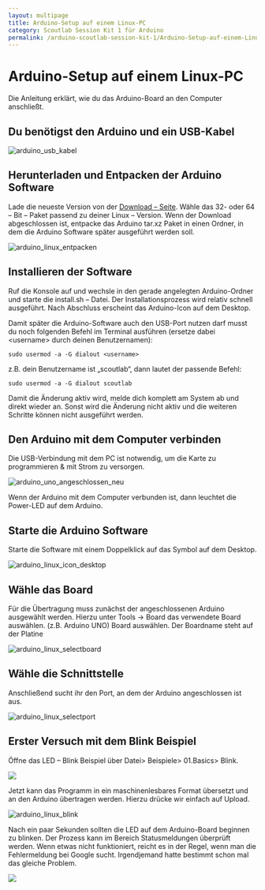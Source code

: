 ```yaml
---
layout: multipage
title: Arduino-Setup auf einem Linux-PC
category: Scoutlab Session Kit 1 für Arduino
permalink: /arduino-scoutlab-session-kit-1/Arduino-Setup-auf-einem-Linux-PC
---
```


# Arduino-Setup auf einem Linux-PC

Die Anleitung erklärt, wie du das Arduino-Board an den Computer anschließt.

## Du benötigst den Arduino und ein USB-Kabel

![arduino\_usb\_kabel](images/arduino_usb_kabel-300x200.jpg)

## Herunterladen und Entpacken der Arduino Software

Lade die neueste Version von der [Download – Seite](https://www.arduino.cc/en/Main/Software). Wähle das 32- oder 64 – Bit – Paket passend zu deiner Linux – Version. Wenn der Download abgeschlossen ist, entpacke das Arduino tar.xz Paket in einen Ordner, in dem die Arduino Software später ausgeführt werden soll.

![arduino\_linux\_entpacken](images/arduino_linux_entpacken.png)

## Installieren der Software

Ruf die Konsole auf und wechsle in den gerade angelegten Arduino-Ordner und starte die install.sh – Datei.
 Der Installationsprozess wird relativ schnell ausgeführt. Nach Abschluss erscheint das Arduino-Icon auf dem Desktop.

Damit später die Arduino-Software auch den USB-Port nutzen darf musst du noch folgenden Befehl im Terminal ausführen (ersetze dabei \<username\> durch deinen Benutzernamen):

`sudo usermod -a -G dialout <username>`

z.B. dein Benutzername ist „scoutlab“, dann lautet der passende Befehl:

`sudo usermod -a -G dialout scoutlab`

Damit die Änderung aktiv wird, melde dich komplett am System ab und direkt wieder an. Sonst wird die Änderung nicht aktiv und die weiteren Schritte können nicht ausgeführt werden.

## Den Arduino mit dem Computer verbinden

Die USB-Verbindung mit dem PC ist notwendig, um die Karte zu programmieren & mit Strom zu versorgen.

![arduino\_uno\_angeschlossen\_neu](images/arduino_uno_angeschlossen_neu.png)

Wenn der Arduino mit dem Computer verbunden ist, dann leuchtet die Power-LED auf dem Arduino.

## Starte die Arduino Software

Starte die Software mit einem Doppelklick auf das Symbol auf dem Desktop.

![arduino\_linux\_icon\_desktop](images/arduino_linux_icon_desktop.png)

## Wähle das Board

Für die Übertragung muss zunächst der angeschlossenen Arduino ausgewählt werden. Hierzu unter Tools -\> Board das verwendete Board auswählen. (z.B. Arduino UNO)
 Board auswählen. Der Boardname steht auf der Platine

![arduino\_linux\_selectboard](images/arduino_linux_selectboard.png)

## Wähle die Schnittstelle

Anschließend sucht ihr den Port, an dem der Arduino angeschlossen ist aus.

![arduino\_linux\_selectport](images/arduino_linux_selectport.png)

## Erster Versuch mit dem Blink Beispiel

Öffne das LED – Blink Beispiel über Datei\> Beispiele\> 01.Basics\> Blink.

![](images/arduino_linux_blink.png)

Jetzt kann das Programm in ein maschinenlesbares Format übersetzt und an den Arduino übertragen werden. Hierzu drücke wir einfach auf Upload.

![arduino\_linux\_blink](images/arduino_linux_blink_upload.png)

Nach ein paar Sekunden sollten die LED auf dem Arduino-Board beginnen zu blinken. Der Prozess kann im Bereich Statusmeldungen überprüft werden. Wenn etwas nicht funktioniert, reicht es in der Regel, wenn man die Fehlermeldung bei Google sucht. Irgendjemand hatte bestimmt schon mal das gleiche Problem.

![](images/arduino_uno_angeschlossen_blink.gif)
